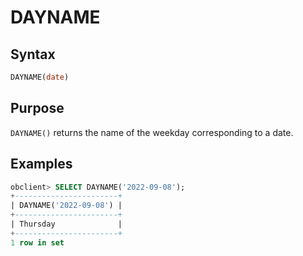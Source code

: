 # DAYNAME

## Syntax

```sql
DAYNAME(date)
```

## Purpose

`DAYNAME()` returns the name of the weekday corresponding to a date.

## Examples

```sql
obclient> SELECT DAYNAME('2022-09-08');
+-----------------------+
| DAYNAME('2022-09-08') |
+-----------------------+
| Thursday              |
+-----------------------+
1 row in set
```

